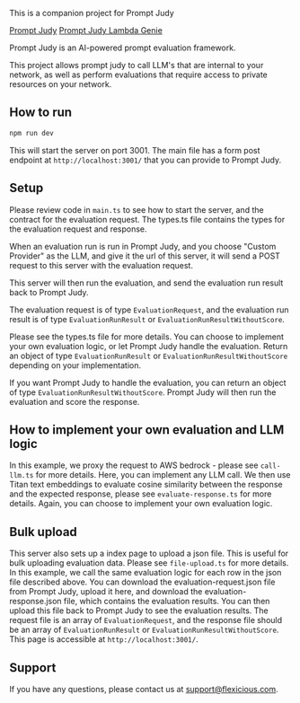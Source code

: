 This is a companion project for Prompt Judy

[Prompt Judy](https://promptjudy.com)
[Prompt Judy Lambda Genie](https://promptjudy.lambdagenie.com)

Prompt Judy is an AI-powered prompt evaluation framework.

This project allows prompt judy to call LLM's that are internal to your network,
as well as perform evaluations that require access to private resources on your network.

## How to run

```bash
npm run dev
```

This will start the server on port 3001.
The main file has a form post endpoint at `http://localhost:3001/` that you can provide to Prompt Judy.

## Setup

Please review code in `main.ts` to see how to start the server, and the contract for the evaluation request.
The types.ts file contains the types for the evaluation request and response.

When an evaluation run is run in Prompt Judy, and you choose "Custom Provider" as the LLM, and give it
the url of this server, it will send a POST request to this server with the evaluation request.

This server will then run the evaluation, and send the evaluation run result back to Prompt Judy.

The evaluation request is of type `EvaluationRequest`, and the evaluation run result is of type `EvaluationRunResult` or `EvaluationRunResultWithoutScore`.

Please see the types.ts file for more details. You can choose to implement your own evaluation logic, or let Prompt Judy handle the evaluation. Return an object of type `EvaluationRunResult` or `EvaluationRunResultWithoutScore` depending on your implementation.

If you want Prompt Judy to handle the evaluation, you can return an object of type `EvaluationRunResultWithoutScore`. Prompt Judy will then run the evaluation and score the response.

## How to implement your own evaluation and LLM logic

In this example, we proxy the request to AWS bedrock - please see `call-llm.ts` for more details.
Here, you can implement any LLM call. We then use Titan text embeddings to evaluate cosine similarity between the response and the expected response, please see `evaluate-response.ts` for more details. Again, you can choose to implement your own evaluation logic.

## Bulk upload

This server also sets up a index page to upload a json file. This is useful for bulk uploading evaluation data. Please see `file-upload.ts` for more details. In this example, we call the same evaluation logic for each row in the json file described above. You can download the evaluation-request.json file from Prompt Judy, upload it here, and download the evaluation-response.json file, which contains the evaluation results. You can then upload this file back to Prompt Judy to see the evaluation results. The request file is an array of `EvaluationRequest`, and the response file should be an array of `EvaluationRunResult` or `EvaluationRunResultWithoutScore`. This page is accessible at `http://localhost:3001/`.

## Support

If you have any questions, please contact us at support@flexicious.com.
